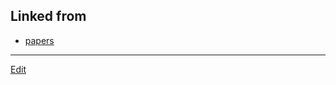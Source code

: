 ## Linked from

* [papers](papers.md)


----
[Edit](https://github.com/vitroid/vitroid.github.io/edit/master/MD/MTMT2012.md)
